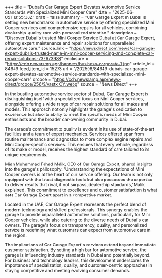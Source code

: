 +++
title = "Dubai's Car Garage Expert Elevates Automotive Service Standards with Specialized Mini Cooper Care"
date = "2025-06-05T18:55:33Z"
draft = false
summary = "Car Garage Expert in Dubai is setting new benchmarks in automotive service by offering specialized Mini Cooper services and comprehensive repairs for all vehicles, combining dealership-quality care with personalized attention."
description = "Discover Dubai's trusted Mini Cooper Service Dubai at Car Garage Expert, offering expert maintenance and repair solutions for unparalleled automotive care."
source_link = "https://newsdirect.com/news/car-garage-expert-dubais-trusted-name-in-mini-cooper-servicing-and-complete-car-repair-solutions-732673988"
enclosure = "https://cdn.newsramp.app/banners/business-corporate-1.jpg"
article_id = 84649
feed_item_id = 15273
url = "/202506/84649-dubais-car-garage-expert-elevates-automotive-service-standards-with-specialized-mini-cooper-care"
qrcode = "https://cdn.newsramp.app/news-direct/qrcode/256/5/vastx_CY.webp"
source = "News Direct"
+++

<p>In the bustling automotive service sector of Dubai, Car Garage Expert is distinguishing itself with a specialized focus on Mini Cooper services, alongside offering a wide range of car repair solutions for all makes and models. This approach not only highlights the garage's dedication to excellence but also its ability to meet the specific needs of Mini Cooper enthusiasts and the broader car-owning community in Dubai.</p><p>The garage's commitment to quality is evident in its use of state-of-the-art facilities and a team of expert mechanics. Services offered span from routine maintenance and diagnostics to more complex engine repairs and Mini Cooper-specific services. This ensures that every vehicle, regardless of its make or model, receives the highest standard of care tailored to its unique requirements.</p><p>Mian Muhammad Fahad Malik, CEO of Car Garage Expert, shared insights into the garage's philosophy. 'Understanding the expectations of Mini Cooper owners is at the heart of our service offering. Our team is not only equipped with the latest diagnostic tools but also possesses the expertise to deliver results that rival, if not surpass, dealership standards,' Malik explained. This commitment to excellence and customer satisfaction is what sets Car Garage Expert apart in a competitive market.</p><p>Located in the UAE, Car Garage Expert represents the perfect blend of modern technology and skilled professionals. This synergy enables the garage to provide unparalleled automotive solutions, particularly for Mini Cooper vehicles, while also catering to the diverse needs of Dubai's car owners. The garage's focus on transparency, quality, and personalized service is redefining what customers can expect from automotive care in the region.</p><p>The implications of Car Garage Expert's services extend beyond immediate customer satisfaction. By setting a high bar for automotive service, the garage is influencing industry standards in Dubai and potentially beyond. For business and technology leaders, this development underscores the importance of specialization, quality, and customer-centric approaches in staying competitive and meeting evolving consumer demands.</p>